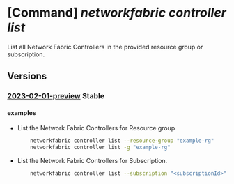 # [Command] _networkfabric controller list_

List all Network Fabric Controllers in the provided resource group or subscription.

## Versions

### [2023-02-01-preview](/Resources/mgmt-plane/L3N1YnNjcmlwdGlvbnMve30vcHJvdmlkZXJzL21pY3Jvc29mdC5tYW5hZ2VkbmV0d29ya2ZhYnJpYy9uZXR3b3JrZmFicmljY29udHJvbGxlcnM=/2023-02-01-preview.xml) **Stable**

<!-- mgmt-plane /subscriptions/{}/providers/microsoft.managednetworkfabric/networkfabriccontrollers 2023-02-01-preview -->
<!-- mgmt-plane /subscriptions/{}/resourcegroups/{}/providers/microsoft.managednetworkfabric/networkfabriccontrollers 2023-02-01-preview -->

#### examples

- List the Network Fabric Controllers for Resource group
    ```bash
        networkfabric controller list --resource-group "example-rg"
        networkfabric controller list -g "example-rg"
    ```

- List the Network Fabric Controllers for Subscription.
    ```bash
        networkfabric controller list --subscription "<subscriptionId>"
    ```
